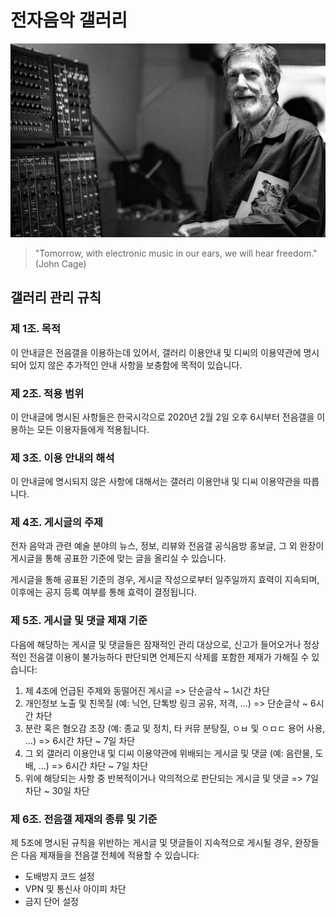 # 전자음악 갤러리

![John Cage. (c) Corinto Marianelli](https://raw.githubusercontent.com/elecmusic/.github/main/profile/johncage.jpg)

> "Tomorrow, with electronic music in our ears, we will hear freedom." (John Cage)

## 갤러리 관리 규칙

### 제 1조. 목적

이 안내글은 전음갤을 이용하는데 있어서, 갤러리 이용안내 및 디씨의 이용약관에 명시되어 있지 않은 추가적인 안내 사항을 보충함에 목적이 있습니다.

### 제 2조. 적용 범위

이 안내글에 명시된 사항들은 한국시각으로 2020년 2월 2일 오후 6시부터 전음갤을 이용하는 모든 이용자들에게 적용됩니다.

### 제 3조. 이용 안내의 해석

이 안내글에 명시되지 않은 사항에 대해서는 갤러리 이용안내 및 디씨 이용약관을 따릅니다.

### 제 4조. 게시글의 주제

전자 음악과 관련 예술 분야의 뉴스, 정보, 리뷰와 전음갤 공식음방 홍보글, 그 외 완장이 게시글을 통해 공표한 기준에 맞는 글을 올리실 수 있습니다.

게시글을 통해 공표된 기준의 경우, 게시글 작성으로부터 일주일까지 효력이 지속되며, 이후에는 공지 등록 여부를 통해 효력이 결정됩니다.

### 제 5조. 게시글 및 댓글 제재 기준

다음에 해당하는 게시글 및 댓글들은 잠재적인 관리 대상으로, 신고가 들어오거나 정상적인 전음갤 이용이 불가능하다 판단되면 언제든지 삭제를 포함한 제재가 가해질 수 있습니다:

1. 제 4조에 언급된 주제와 동떨어진 게시글 => 단순글삭 ~ 1시간 차단
2. 개인정보 노출 및 친목질 (예: 닉언, 단톡방 링크 공유, 저격, ...) => 단순글삭 ~ 6시간 차단
3. 분란 혹은 혐오감 조장 (예: 종교 및 정치, 타 커뮤 분탕질, ㅇㅂ 및 ㅇㅁㄷ 용어 사용, ...) => 6시간 차단 ~ 7일 차단
4. 그 외 갤러리 이용안내 및 디씨 이용약관에 위배되는 게시글 및 댓글 (예: 음란물, 도배, ...) => 6시간 차단 ~ 7일 차단
5. 위에 해당되는 사항 중 반복적이거나 악의적으로 판단되는 게시글 및 댓글 => 7일 차단 ~ 30일 차단

### 제 6조. 전음갤 제재의 종류 및 기준

제 5조에 명시된 규칙을 위반하는 게시글 및 댓글들이 지속적으로 게시될 경우, 완장들은 다음 제재들을 전음갤 전체에 적용할 수 있습니다:

- 도배방지 코드 설정
- VPN 및 통신사 아이피 차단
- 금지 단어 설정
